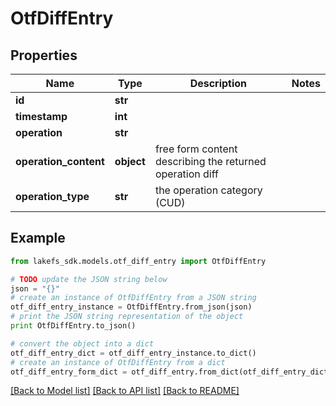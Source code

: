 # OtfDiffEntry


## Properties
Name | Type | Description | Notes
------------ | ------------- | ------------- | -------------
**id** | **str** |  | 
**timestamp** | **int** |  | 
**operation** | **str** |  | 
**operation_content** | **object** | free form content describing the returned operation diff | 
**operation_type** | **str** | the operation category (CUD) | 

## Example

```python
from lakefs_sdk.models.otf_diff_entry import OtfDiffEntry

# TODO update the JSON string below
json = "{}"
# create an instance of OtfDiffEntry from a JSON string
otf_diff_entry_instance = OtfDiffEntry.from_json(json)
# print the JSON string representation of the object
print OtfDiffEntry.to_json()

# convert the object into a dict
otf_diff_entry_dict = otf_diff_entry_instance.to_dict()
# create an instance of OtfDiffEntry from a dict
otf_diff_entry_form_dict = otf_diff_entry.from_dict(otf_diff_entry_dict)
```
[[Back to Model list]](../README.md#documentation-for-models) [[Back to API list]](../README.md#documentation-for-api-endpoints) [[Back to README]](../README.md)


